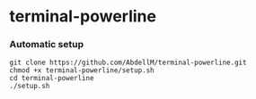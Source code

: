 # terminal-powerline

### Automatic setup

```
git clone https://github.com/AbdellM/terminal-powerline.git
chmod +x terminal-powerline/setup.sh
cd terminal-powerline
./setup.sh
```
 
